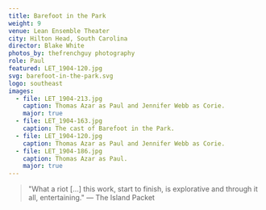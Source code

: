 ```yaml
---
title: Barefoot in the Park
weight: 9
venue: Lean Ensemble Theater
city: Hilton Head, South Carolina
director: Blake White
photos_by: thefrenchguy photography
role: Paul
featured: LET_1904-120.jpg
svg: barefoot-in-the-park.svg
logo: southeast
images:
  - file: LET_1904-213.jpg
    caption: Thomas Azar as Paul and Jennifer Webb as Corie.
    major: true
  - file: LET_1904-163.jpg
    caption: The cast of Barefoot in the Park.
  - file: LET_1904-120.jpg
    caption: Thomas Azar as Paul and Jennifer Webb as Corie.
  - file: LET_1904-186.jpg
    caption: Thomas Azar as Paul.
    major: true
---
```


> "What a riot [...] this work, start to finish, is explorative and through it all, entertaining." &mdash; The Island Packet
